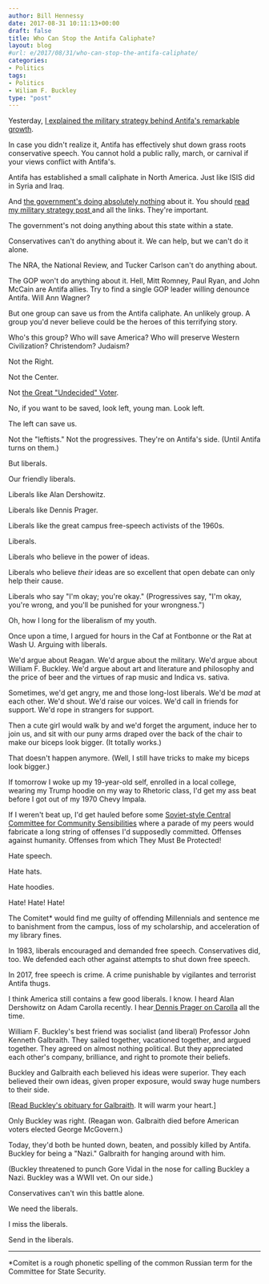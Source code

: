 ```yaml
---
author: Bill Hennessy
date: 2017-08-31 10:11:13+00:00
draft: false
title: Who Can Stop the Antifa Caliphate?
layout: blog
#url: e/2017/08/31/who-can-stop-the-antifa-caliphate/
categories:
- Politics
tags:
- Politics
- Wiliam F. Buckley
type: "post"
---
```


Yesterday, [I explained the military strategy behind Antifa's remarkable growth](https://hennessysview.com/?p=23450).

In case you didn't realize it, Antifa has effectively shut down grass roots conservative speech. You cannot hold a public rally, march, or carnival if your views conflict with Antifa's.

Antifa has established a small caliphate in North America. Just like ISIS did in Syria and Iraq.

And [the government's doing absolutely nothing](https://hennessysview.com/2017/08/28/president-trumps-only-failure/) about it. You should [read my military strategy post ](https://hennessysview.com/?p=23450)and all the links. They're important.

The government's not doing anything about this state within a state.

Conservatives can't do anything about it. We can help, but we can't do it alone.

The NRA, the National Review, and Tucker Carlson can't do anything about.

The GOP won't do anything about it. Hell, Mitt Romney, Paul Ryan, and John McCain are Antifa allies. Try to find a single GOP leader willing denounce Antifa. Will Ann Wagner?

But one group can save us from the Antifa caliphate. An unlikely group. A group you'd never believe could be the heroes of this terrifying story.

Who's this group? Who will save America? Who will preserve Western Civilization? Christendom? Judaism?

Not the Right.

Not the Center.

Not [the Great "Undecided" Voter](https://hennessysview.com/2005/02/17/beware-the-man-in-the-middle-recycled/).

No, if you want to be saved, look left, young man. Look left.

The left can save us.

Not the "leftists." Not the progressives. They're on Antifa's side. (Until Antifa turns on them.)

But liberals.

Our friendly liberals.

Liberals like Alan Dershowitz.

Liberals like Dennis Prager.

Liberals like the great campus free-speech activists of the 1960s.

Liberals.

Liberals who believe in the power of ideas.

Liberals who believe _their_ ideas are so excellent that open debate can only help their cause.

Liberals who say "I'm okay; you're okay." (Progressives say, "I'm okay, you're wrong, and you'll be punished for your wrongness.")

Oh, how I long for the liberalism of my youth.

Once upon a time, I argued for hours in the Caf at Fontbonne or the Rat at Wash U. Arguing with liberals.

We'd argue about Reagan. We'd argue about the military. We'd argue about William F. Buckley. We'd argue about art and literature and philosophy and the price of beer and the virtues of rap music and Indica vs. sativa.

Sometimes, we'd get angry, me and those long-lost liberals. We'd be _mad_ at each other. We'd shout. We'd raise our voices. We'd call in friends for support. We'd rope in strangers for support.

Then a cute girl would walk by and we'd forget the argument, induce her to join us, and sit with our puny arms draped over the back of the chair to make our biceps look bigger. (It totally works.)

That doesn't happen anymore. (Well, I still have tricks to make my biceps look bigger.)

If tomorrow I woke up my 19-year-old self, enrolled in a local college, wearing my Trump hoodie on my way to Rhetoric class, I'd get my ass beat before I got out of my 1970 Chevy Impala.

If I weren't beat up, I'd get hauled before some [Soviet-style Central Committee for Community Sensibilities](https://insider.foxnews.com/2016/09/16/watch-student-threatens-report-make-america-great-again-hat-hate-language) where a parade of my peers would fabricate a long string of offenses I'd supposedly committed. Offenses against humanity. Offenses from which They Must Be Protected!

Hate speech.

Hate hats.

Hate hoodies.

Hate! Hate! Hate!

The Comitet* would find me guilty of offending Millennials and sentence me to banishment from the campus, loss of my scholarship, and acceleration of my library fines.

In 1983, liberals encouraged and demanded free speech. Conservatives did, too. We defended each other against attempts to shut down free speech.

In 2017, free speech is crime. A crime punishable by vigilantes and terrorist Antifa thugs.

I think America still contains a few good liberals. I know. I heard Alan Dershowitz on Adam Carolla recently. I hear[ Dennis Prager on Carolla](https://adamcarolla.com) all the time.

William F. Buckley's best friend was socialist (and liberal) Professor John Kenneth Galbraith. They sailed together, vacationed together, and argued together. They agreed on almost nothing political. But they appreciated each other's company, brilliance, and right to promote their beliefs.

Buckley and Galbraith each believed his ideas were superior. They each believed their own ideas, given proper exposure, would sway huge numbers to their side.

[[Read Buckley's obituary for Galbraith](https://townhall.com/columnists/williamfbuckley/2006/05/02/john-kenneth-galbraith,-rip-n1022342). It will warm your heart.]

Only Buckley was right. (Reagan won. Galbraith died before American voters elected George McGovern.)

Today, they'd both be hunted down, beaten, and possibly killed by Antifa. Buckley for being a "Nazi." Galbraith for hanging around with him.

(Buckley threatened to punch Gore Vidal in the nose for calling Buckley a Nazi. Buckley was a WWII vet. On our side.)

Conservatives can't win this battle alone.

We need the liberals.

I miss the liberals.

Send in the liberals.



* * *



*Comitet is a rough phonetic spelling of the common Russian term for the Committee for State Security.

